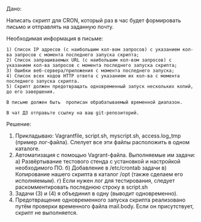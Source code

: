 Дано:

Написать скрипт для CRON, который раз в час будет формировать письмо и отправлять на заданную почту.

Необходимая информация в письме:

    1) Список IP адресов (с наибольшим кол-вом запросов) с указанием кол-ва запросов c момента последнего запуска скрипта;
    2) Список запрашиваемых URL (с наибольшим кол-вом запросов) с указанием кол-ва запросов c момента последнего запуска скрипта;
    3) Ошибки веб-сервера/приложения c момента последнего запуска;
    4) Список всех кодов HTTP ответа с указанием их кол-ва с момента последнего запуска скрипта.
    5) Скрипт должен предотвращать одновременный запуск нескольких копий, до его завершения.

    В письме должен быть  прописан обрабатываемый временной диапазон.

    В чат ДЗ отправьте ссылку на ваш git-репозиторий.

Решение:

1) Прикладываю: Vagrantfile, script.sh, myscript.sh, access.log_tmp (пример лог-файла). Слелует все эти файлы расположить в одном каталоге.
2) Автоматизация с помощью Vagrant-файла. Выполняемые им задачи:
    а) Развёртывание тестового стенда с установкой и настройкой необходимого ПО.
    б) Добавление в /etc/crontab задачи
    в) Копирование нашего скрипта в каталог /opt (также сделаем его исполняемым).
    г) Если нужен лог для тестирования, следует раскомментировать последнюю строку в script.sh
3) Задачи (3) и (4) я объединил в одну (выводит одновременно).
4) Предотвращение одновременного запуска скрипта реализовано путём проверки временного файла mail.body. Если он присутствует, скрипт не выполняется. 
